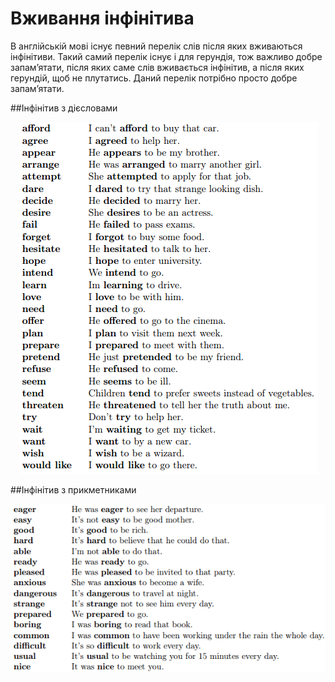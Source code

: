 # Вживання iнфiнiтива

<p>В англійській мові існує певний перелік слів після яких вживаються інфінітиви. Такий самий перелік існує і для герундія, тож важливо добре запам’ятати, після яких саме слів вживається інфінітив, а після яких герундій, щоб не плутатись. Даний перелік потрібно просто добре запам’ятати.</p>

##Iнфiнiтив з дiєсловами

<div align="center"><img src="191_p4.png"/></div>

##Інфінітив з прикметниками

<div align="center"><img src="191_p5.png"/></div>

